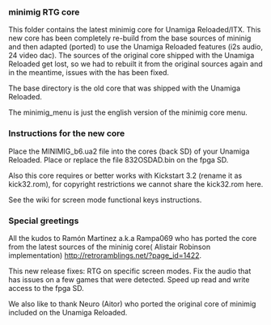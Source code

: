 ### minimig RTG core

This folder contains the latest minimig core for Unamiga Reloaded/ITX. This new core has been completely re-build from the base sources of mininig and then adapted (ported) to use the Unamiga Reloaded features (i2s audio, 24 video dac). The sources of the original core shipped with the Unamiga Reloaded get lost, so we had to rebuilt it from the original sources again and in the meantime, issues with the has been fixed.

The base directory is the old core that was shipped with the Unamiga Reloaded.

The minimig_menu is just the english version of the minimig core menu.

### Instructions for the new core

Place the MINIMIG_b6.ua2 file into the cores (back SD) of your Unamiga Reloaded. Place or replace the file 832OSDAD.bin on the fpga SD.

Also this core requires or better works with Kickstart 3.2 (rename it as kick32.rom), for copyright restrictions we cannot share the kick32.rom here.

See the wiki for screen mode functional keys instructions.

### Special greetings

All the kudos to Ramón Martinez a.k.a Rampa069 who has ported the core from the latest sources of the mininig core( Alistair Robinson implementation) http://retroramblings.net/?page_id=1422. 

This new release fixes:
RTG on specific screen modes.
Fix the audio that has issues on a few games that were detected.
Speed up read and write access to the fpga SD.

We also like to thank Neuro (Aitor) who ported the original core of minimig included on the Unamiga Reloaded.


